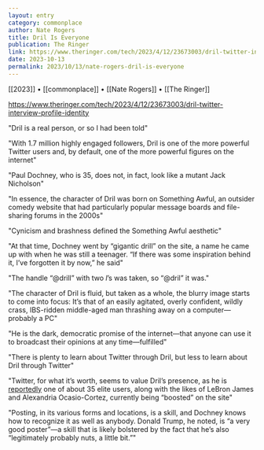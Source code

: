```yaml
---
layout: entry
category: commonplace
author: Nate Rogers
title: Dril Is Everyone
publication: The Ringer
link: https://www.theringer.com/tech/2023/4/12/23673003/dril-twitter-interview-profile-identity
date: 2023-10-13
permalink: 2023/10/13/nate-rogers-dril-is-everyone
---
```


[[2023]] • [[commonplace]] • [[Nate Rogers]] • [[The Ringer]]

https://www.theringer.com/tech/2023/4/12/23673003/dril-twitter-interview-profile-identity

"Dril is a real person, or so I had been told"

"With 1.7 million highly engaged followers, Dril is one of the more powerful Twitter users and, by default, one of the more powerful figures on the internet"

"Paul Dochney, who is 35, does not, in fact, look like a mutant Jack Nicholson"

"In essence, the character of Dril was born on Something Awful, an outsider comedy website that had particularly popular message boards and file-sharing forums in the 2000s"

"Cynicism and brashness defined the Something Awful aesthetic"

"At that time, Dochney went by “gigantic drill” on the site, a name he came up with when he was still a teenager. “If there was some inspiration behind it, I’ve forgotten it by now,” he said"

"The handle “@drill” with two *l*’s was taken, so “@dril” it was."

"The character of Dril is fluid, but taken as a whole, the blurry image starts to come into focus: It’s that of an easily agitated, overly confident, wildly crass, IBS-ridden middle-aged man thrashing away on a computer—probably a PC"

"He is the dark, democratic promise of the internet—that anyone can use it to broadcast their opinions at any time—fulfilled"

"There is plenty to learn about Twitter through Dril, but less to learn about Dril through Twitter"

"Twitter, for what it’s worth, seems to value Dril’s presence, as he is [reportedly](https://www.theverge.com/2023/3/28/23659842/twitter-boost-elon-musk-dril-mrbeast-algorithm-accounts) one of about 35 elite users, along with the likes of LeBron James and Alexandria Ocasio-Cortez, currently being “boosted” on the site"

"Posting, in its various forms and locations, is a skill, and Dochney knows how to recognize it as well as anybody. Donald Trump, he noted, is “a very good poster”—a skill that is likely bolstered by the fact that he’s also “legitimately probably nuts, a little bit.”"
